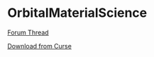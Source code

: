 OrbitalMaterialScience
======================

[Forum Thread](http://forum.kerbalspaceprogram.com/threads/81578-0-23-5-Orbital-Material-Science)

[Download from Curse](http://kerbal.curseforge.com/ksp-mods/220747-orbital-material-science-lab)
